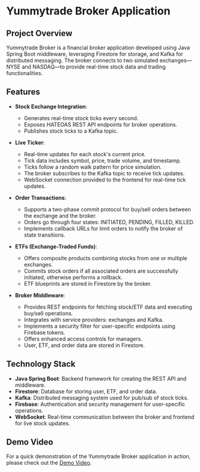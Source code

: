 
# Yummytrade Broker Application

## Project Overview

Yummytrade Broker is a financial broker application developed using Java Spring Boot middleware, leveraging Firestore for storage, and Kafka for distributed messaging. The broker connects to two simulated exchanges—NYSE and NASDAQ—to provide real-time stock data and trading functionalities.

## Features

- **Stock Exchange Integration**: 
  - Generates real-time stock ticks every second.
  - Exposes HATEOAS REST API endpoints for broker operations.
  - Publishes stock ticks to a Kafka topic.
  
- **Live Ticker**:
  - Real-time updates for each stock's current price.
  - Tick data includes symbol, price, trade volume, and timestamp.
  - Ticks follow a random walk pattern for price simulation.
  - The broker subscribes to the Kafka topic to receive tick updates.
  - WebSocket connection provided to the frontend for real-time tick updates.

- **Order Transactions**:
  - Supports a two-phase commit protocol for buy/sell orders between the exchange and the broker.
  - Orders go through four states: INITIATED, PENDING, FILLED, KILLED.
  - Implements callback URLs for limit orders to notify the broker of state transitions.

- **ETFs (Exchange-Traded Funds)**:
  - Offers composite products combining stocks from one or multiple exchanges.
  - Commits stock orders if all associated orders are successfully initiated, otherwise performs a rollback.
  - ETF blueprints are stored in Firestore by the broker.

- **Broker Middleware**:
  - Provides REST endpoints for fetching stock/ETF data and executing buy/sell operations.
  - Integrates with service providers: exchanges and Kafka.
  - Implements a security filter for user-specific endpoints using Firebase tokens.
  - Offers enhanced access controls for managers.
  - User, ETF, and order data are stored in Firestore.

## Technology Stack

- **Java Spring Boot**: Backend framework for creating the REST API and middleware.
- **Firestore**: Database for storing user, ETF, and order data.
- **Kafka**: Distributed messaging system used for pub/sub of stock ticks.
- **Firebase**: Authentication and security management for user-specific operations.
- **WebSocket**: Real-time communication between the broker and frontend for live stock updates.

## Demo Video

For a quick demonstration of the Yummytrade Broker application in action, please check out the [Demo Video](insert-link-here).
